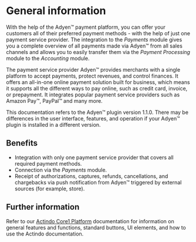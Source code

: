 # General information

With the help of the Adyen&trade; payment platform, you can offer your customers all of their preferred payment methods - with the help of just one payment service provider. The integration to the *Payments* module gives you a complete overview of all payments made via Adyen&trade; from all sales channels and allows you to easily transfer them via the *Payment Processing* module to the *Accounting* module. 

The payment service provider Adyen&trade; provides merchants with a single platform to accept payments, protect revenues, and control finances. It offers an all-in-one online payment solution built for business, which means it supports all the different ways to pay online, such as credit card, invoice, or prepayment.<!---Stefan, stimmt das prepayment?--> It integrates popular payment service providers such as Amazon Pay&trade;, PayPal&trade; and many more.

This documentation refers to the Adyen&trade; plugin version 1.1.0. There may be differences in the user interface, features, and operation if your Adyen&trade; plugin is installed in a different version.


## Benefits

- Integration with only one payment service provider that covers all required payment methods.
- Connection via the *Payments* module.
- Receipt of authorizations, captures, refunds, cancellations, and chargebacks via push notification from Adyen&trade; triggered by external sources (for example, store).


## Further information

Refer to our [Actindo Core1 Platform](../../Core1Platform/BasicPhilosophy/01_General.md) documentation for information on general features and functions, standard buttons, UI elements, and how to use the Actindo documentation.
